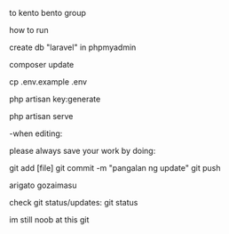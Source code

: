 to kento bento group

how to run

create db "laravel" in phpmyadmin

composer update

cp .env.example .env

php artisan key:generate

php artisan serve	


-when editing:

please always save your work by doing:

git add [file]
git commit -m "pangalan ng update"
git push

arigato gozaimasu

check git status/updates:
git status

im still noob at this git